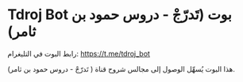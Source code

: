 # Tdroj Bot بوت (تَدرّجْ - دروس حمود بن ثامر)

رابط البوت في التليغرام: https://t.me/tdroj_bot

هذا البوت يُسهِّل الوصول إلى مجالس شروح قناة ( تَدرّجْ - دروس حمود بن ثامر).
